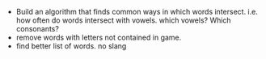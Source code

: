 + Build an algorithm that finds common ways in which words intersect.  i.e. how often do words intersect with vowels. which vowels? Which consonants?
+ remove words with letters not contained in game.
+ find better list of words. no slang
